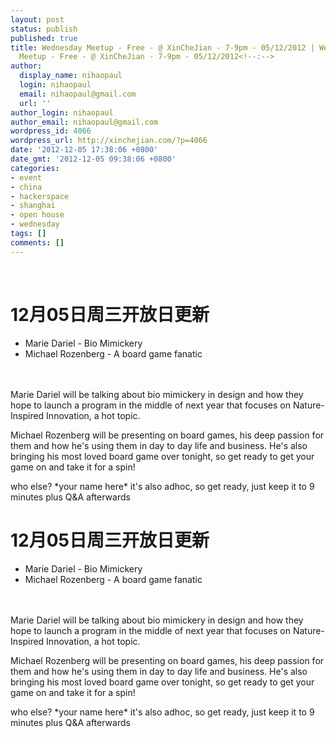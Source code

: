 ```yaml
---
layout: post
status: publish
published: true
title: Wednesday Meetup - Free - @ XinCheJian - 7-9pm - 05/12/2012 | Wednesday
  Meetup - Free - @ XinCheJian - 7-9pm - 05/12/2012<!--:-->
author:
  display_name: nihaopaul
  login: nihaopaul
  email: nihaopaul@gmail.com
  url: ''
author_login: nihaopaul
author_email: nihaopaul@gmail.com
wordpress_id: 4066
wordpress_url: http://xinchejian.com/?p=4066
date: '2012-12-05 17:38:06 +0800'
date_gmt: '2012-12-05 09:38:06 +0800'
categories:
- event
- china
- hackerspace
- shanghai
- open house
- wednesday
tags: []
comments: []
---
```

<p><!--:en--><br />
<h1>12月05日周三开放日更新</h1></p>
<ul>
<li>Marie Dariel - Bio Mimickery</li>
<li>Michael Rozenberg - A board game fanatic</li><br />
</ul><br />
Marie Dariel will be talking about bio mimickery in design and how they hope to launch a program in the middle of next year that focuses on Nature-Inspired Innovation, a hot topic.</p>
<p>Michael Rozenberg will be presenting on board games, his deep passion for them and how he's using them in day to day life and business. He's also bringing his most loved board game over tonight, so get ready to get your game on and take it for a spin!</p>
<p>who else? *your name here* it's also adhoc, so get ready, just keep it to 9 minutes plus Q&amp;A afterwards<!--:--><!--:zh--><br />
<h1>12月05日周三开放日更新</h1></p>
<ul>
<li>Marie Dariel - Bio Mimickery</li>
<li>Michael Rozenberg - A board game fanatic</li><br />
</ul><br />
Marie Dariel will be talking about bio mimickery in design and how they hope to launch a program in the middle of next year that focuses on Nature-Inspired Innovation, a hot topic.</p>
<p>Michael Rozenberg will be presenting on board games, his deep passion for them and how he's using them in day to day life and business. He's also bringing his most loved board game over tonight, so get ready to get your game on and take it for a spin!</p>
<p>who else? *your name here* it's also adhoc, so get ready, just keep it to 9 minutes plus Q&amp;A afterwards<!--:--></p>
